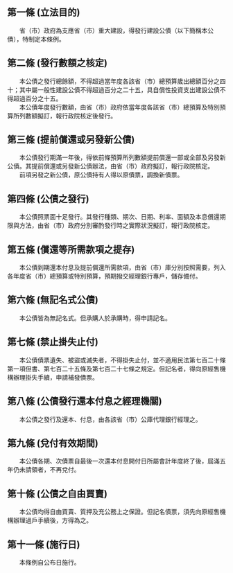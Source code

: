 第一條 (立法目的)
-----------------
　　省（市）政府為支應省（市）重大建設，得發行建設公債（以下簡稱本公債），特制定本條例。  


第二條 (發行數額之核定)
-----------------------
　　本公債之發行總餘額，不得超過當年度各該省（市）總預算歲出總額百分之四十；其中屬一般性建設公債不得超過百分之二十五，具自償性投資支出建設公債不得超過百分之十五。  
　　本公債年度發行數額，由省（市）政府依當年度各該省（市）總預算及特別預算所列數額擬訂，報行政院核定後發行。  


第三條 (提前償還或另發新公債)
-----------------------------
　　本公債發行期滿一年後，得依前條預算所列數額提前償還一部或全部及另發新公債。其提前償還或另發新公債辦法，由省（市）政府擬訂，報行政院核定。  
　　前項另發之新公債，原公債持有人得以原債票，調換新債票。  


第四條 (公債之發行)
-------------------
　　本公債照票面十足發行。其發行種類、期次、日期、利率、面額及本息償還期限與方法，由省（市）政府分別審酌發行時之實際狀況擬訂，報行政院核定。  


第五條 (償還等所需款項之提存)
-----------------------------
　　本公債到期還本付息及提前償還所需款項，由省（市）庫分別按照需要，列入各年度省（市）總預算或特別預算，預期撥交經理銀行專戶，儲存備付。  


第六條 (無記名式公債)
---------------------
　　本公債皆為無記名式。但承購人於承購時，得申請記名。  


第七條 (禁止掛失止付)
---------------------
　　本公債債票遺失、被盜或滅失者，不得掛失止付，並不適用民法第七百二十條第一項但書、第七百二十五條及第七百二十七條之規定。但記名者，得向原經售機構辦理掛失手續，申請補發債票。  


第八條 (公債發行還本付息之經理機關)
-----------------------------------
　　本公債之發行及還本、付息，由各該省（市）公庫代理銀行經理之。  


第九條 (兌付有效期間)
---------------------
　　本公債各期、次債票自最後一次還本付息開付日所屬會計年度終了後，屆滿五年仍未請領者，不再兌付。  


第十條 (公債之自由買賣)
-----------------------
　　本公債均得自由買賣、質押及充公務上之保證。但記名債票，須先向原經售機構辦理過戶手續後，方得為之。  


第十一條 (施行日)
-----------------
　　本條例自公布日施行。